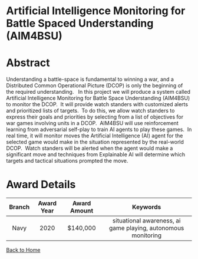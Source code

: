 
Artificial Intelligence Monitoring for Battle Spaced Understanding (AIM4BSU)
============================================================================

# Abstract


Understanding a battle-space is fundamental to winning a war, and a Distributed Common Operational Picture (DCOP) is only the beginning of the required understanding.   In this project we will produce a system called Artificial Intelligence Monitoring for Battle Space Understanding (AIM4BSU) to monitor the DCOP.  It will provide watch standers with customized alerts and prioritized lists of targets.  To do this, we allow watch standers to express their goals and priorities by selecting from a list of objectives for war games involving units in a DCOP.  AIM4BSU will use reinforcement learning from adversarial self-play to train AI agents to play these games.  In real time, it will monitor moves the Artificial Intelligence (AI) agent for the selected game would make in the situation represented by the real-world DCOP.  Watch standers will be alerted when the agent would make a significant move and techniques from Explainable AI will determine which targets and tactical situations prompted the move.  

# Award Details

|Branch|Award Year|Award Amount|Keywords|
| :---: | :---: | :---: | :---: |
|Navy|2020|$140,000|situational awareness, ai game playing, autonomous monitoring|
  
  


[Back to Home](https://github.com/chrischow/dod_sbir_awards/Reports/JH/#2160)